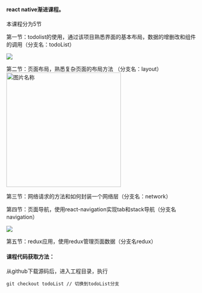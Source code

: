#### react native渐进课程。

本课程分为5节

第一节：todolist的使用，通过该项目熟悉界面的基本布局，数据的增删改和组件的调用（分支名：todoList）



![](http://test-10019075.cossh.myqcloud.com/todolist.gif)

第二节：页面布局，熟悉复杂页面的布局方法 （分支名：layout）
 <img src="http://test-10019075.cossh.myqcloud.com/%E5%B1%8F%E5%B9%95%E5%BF%AB%E7%85%A7%202017-07-21%2014.49.48.png" width = "300" alt="图片名称" align=center />

第三节：网络请求的方法和如何封装一个网络层（分支名：network）

第四节：页面导航，使用react-navigation实现tab和stack导航（分支名navigation）

![](http://test-10019075.cossh.myqcloud.com/navigation.gif)

第五节：redux应用，使用redux管理页面数据（分支名redux）



#### 课程代码获取方法：

从github下载源码后，进入工程目录，执行

```
git checkout todoList // 切换到todoList分支
```

